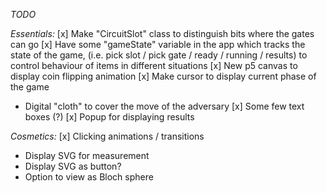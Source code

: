 *TODO*

_Essentials:_
[x] Make "CircuitSlot" class to distinguish bits where the gates can go
[x] Have some "gameState" variable in the app which tracks the state of the game, (i.e. pick slot / pick gate / ready / running / results) to control behaviour of items in different situations
[x] New p5 canvas to display coin flipping animation
[x] Make cursor to display current phase of the game
- Digital "cloth" to cover the move of the adversary
[x] Some few text boxes (?)
[x] Popup for displaying results

_Cosmetics:_
[x] Clicking animations / transitions
- Display SVG for measurement
- Display SVG as button?
- Option to view as Bloch sphere

